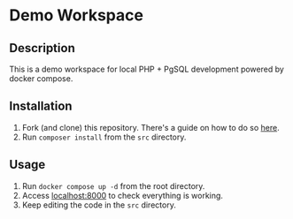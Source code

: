 # Demo Workspace

## Description

This is a demo workspace for local PHP + PgSQL development powered by docker compose.

## Installation

1. Fork (and clone) this repository. There's a guide on how to do so [here](https://docs.github.com/en/pull-requests/collaborating-with-pull-requests/working-with-forks/fork-a-repo#forking-a-repository).
2. Run `composer install` from the `src` directory.

## Usage

1. Run `docker compose up -d` from the root directory.
2. Access [localhost:8000](http://localhost:8000) to check everything is working.
3. Keep editing the code in the `src` directory.
